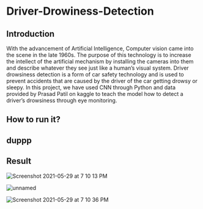 # Driver-Drowiness-Detection

## Introduction

With the advancement of Artificial Intelligence, Computer vision came into the scene in the late 1960s. The purpose of this technology is to increase the intellect of the artificial mechanism by installing the cameras  into  them  and describe  whatever  they  see just  like  a human’s  visual  system. 
Driver drowsiness detection is a form of car safety technology and is used to prevent accidents that are caused by the driver of the car getting drowsy or sleepy. In this project, we have used CNN through Python and data provided by Prasad Patil on kaggle to teach the model how to detect a driver’s drowsiness through eye monitoring.

## How to run it?
## duppp


## Result

![Screenshot 2021-05-29 at 7 10 13 PM](https://user-images.githubusercontent.com/85062756/120105661-8112b080-c18c-11eb-9581-72211dc27b85.png)

![unnamed](https://user-images.githubusercontent.com/85062756/120105676-912a9000-c18c-11eb-883c-5fe43a9dd587.png)

![Screenshot 2021-05-29 at 7 10 36 PM](https://user-images.githubusercontent.com/85062756/120105697-a30c3300-c18c-11eb-8bc6-08294a1f4984.png)



